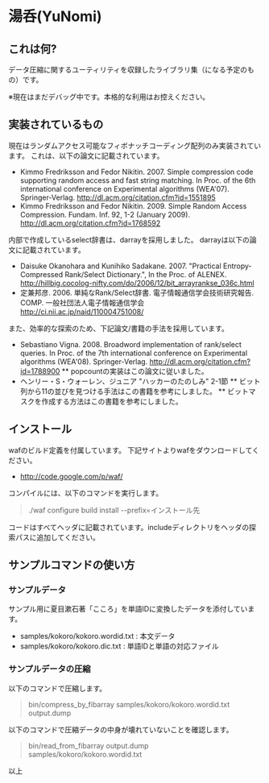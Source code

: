 # 湯呑(YuNomi)

## これは何?
データ圧縮に関するユーティリティを収録したライブラリ集（になる予定のもの）です。

※現在はまだデバッグ中です。本格的な利用はお控えください。

## 実装されているもの
現在はランダムアクセス可能なフィボナッチコーディング配列のみ実装されています。
これは、以下の論文に記載されています。
* Kimmo Fredriksson and Fedor Nikitin. 2007. Simple compression code supporting random access and fast string matching. In Proc. of the 6th international conference on Experimental algorithms (WEA'07). Springer-Verlag. <http://dl.acm.org/citation.cfm?id=1551895>
* Kimmo Fredriksson and Fedor Nikitin. 2009. Simple Random Access Compression. Fundam. Inf. 92, 1-2 (January 2009). <http://dl.acm.org/citation.cfm?id=1768592>

内部で作成しているselect辞書は、darrayを採用しました。
darrayは以下の論文に記載されています。
* Daisuke Okanohara and Kunihiko Sadakane. 2007. "Practical Entropy-Compressed Rank/Select Dictionary.", In the Proc. of ALENEX. <http://hillbig.cocolog-nifty.com/do/2006/12/bit_arrayrankse_036c.html>
* 定兼邦彦. 2006. 単純なRank/Select辞書. 電子情報通信学会技術研究報告. COMP. 一般社団法人電子情報通信学会 <http://ci.nii.ac.jp/naid/110004751008/>

また、効率的な探索のため、下記論文/書籍の手法を採用しています。
* Sebastiano Vigna. 2008. Broadword implementation of rank/select queries. In Proc. of the 7th international conference on Experimental algorithms (WEA'08). Springer-Verlag. <http://dl.acm.org/citation.cfm?id=1788900>
** popcountの実装はこの論文に従いました。
* ヘンリー・S・ウォーレン、ジュニア "ハッカーのたのしみ" 2-1節
** ビット列から11の並びを見つける手法はこの書籍を参考にしました。
** ビットマスクを作成する方法はこの書籍を参考にしました。

## インストール
wafのビルド定義を付属しています。
下記サイトよりwafをダウンロードしてください。
* <http://code.google.com/p/waf/>

コンパイルには、以下のコマンドを実行します。
> ./waf configure build install --prefix=インストール先

コードはすべてヘッダに記載されています。includeディレクトリをヘッダの探索パスに追加してください。

## サンプルコマンドの使い方
### サンプルデータ
サンプル用に夏目漱石著「こころ」を単語IDに変換したデータを添付しています。

* samples/kokoro/kokoro.wordid.txt : 本文データ
* samples/kokoro/kokoro.dic.txt : 単語IDと単語の対応ファイル

### サンプルデータの圧縮
以下のコマンドで圧縮します。
> bin/compress_by_fibarray samples/kokoro/kokoro.wordid.txt output.dump

以下のコマンドで圧縮データの中身が壊れていないことを確認します。
> bin/read_from_fibarray output.dump samples/kokoro/kokoro.wordid.txt

以上


